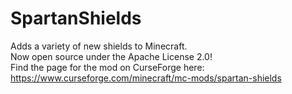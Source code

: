 # SpartanShields
Adds a variety of new shields to Minecraft.<br>
Now open source under the Apache License 2.0!<br>
Find the page for the mod on CurseForge here: https://www.curseforge.com/minecraft/mc-mods/spartan-shields